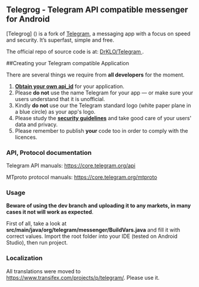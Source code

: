 ## Telegrog - Telegram API compatible messenger for Android

[Telegrog] () is a fork of [Telegram](https://telegram.org), a messaging app with a focus on speed and security. It’s superfast, simple and free.

The official repo of source code is at: [DrKLO/Telegram
](https://github.com/DrKLO/Telegram/network).

##Creating your Telegram compatible Application

There are several things we require from **all developers** for the moment.

1. [**Obtain your own api_id**](https://core.telegram.org/api/obtaining_api_id) for your application.
2. Please **do not** use the name Telegram for your app — or make sure your users understand that it is unofficial.
3. Kindly **do not** use our the Telegram standard logo (white paper plane in a blue circle) as your app's logo.
3. Please study the [**security guidelines**](https://core.telegram.org/mtproto/security_guidelines) and take good care of your users' data and privacy.
4. Please remember to publish **your** code too in order to comply with the licences.

### API, Protocol documentation

Telegram API manuals: https://core.telegram.org/api

MTproto protocol manuals: https://core.telegram.org/mtproto

### Usage

**Beware of using the dev branch and uploading it to any markets, in many cases it not will work as expected**.

First of all, take a look at **src/main/java/org/telegram/messenger/BuildVars.java** and fill it with correct values.
Import the root folder into your IDE (tested on Android Studio), then run project.

### Localization

All translations were moved to https://www.transifex.com/projects/p/telegram/. Please use it.
